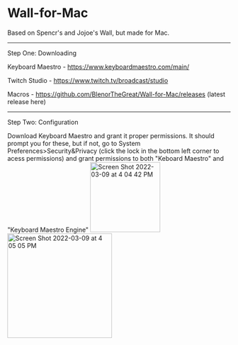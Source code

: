 # Wall-for-Mac
Based on Spencr's and Jojoe's Wall, but made for Mac.

-----

Step One: Downloading

Keyboard Maestro - https://www.keyboardmaestro.com/main/

Twitch Studio - https://www.twitch.tv/broadcast/studio

Macros - https://github.com/BlenorTheGreat/Wall-for-Mac/releases (latest release here)

-----

Step Two: Configuration

Download Keyboard Maestro and grant it proper permissions. It should prompt you for these, but if not, go to System Preferences>Security&Privacy (click the lock in the bottom left corner to acess permissions) and grant permissions to both "Keboard Maestro" and "Keyboard Maestro Engine"
<img width="158" alt="Screen Shot 2022-03-09 at 4 04 42 PM" src="https://user-images.githubusercontent.com/99914793/157535842-1be814fa-fe28-4553-9700-c4684dabc337.png">
<img width="236" alt="Screen Shot 2022-03-09 at 4 05 05 PM" src="https://user-images.githubusercontent.com/99914793/157535897-c8acb2c5-b21b-4549-b473-c93349c6da53.png">

